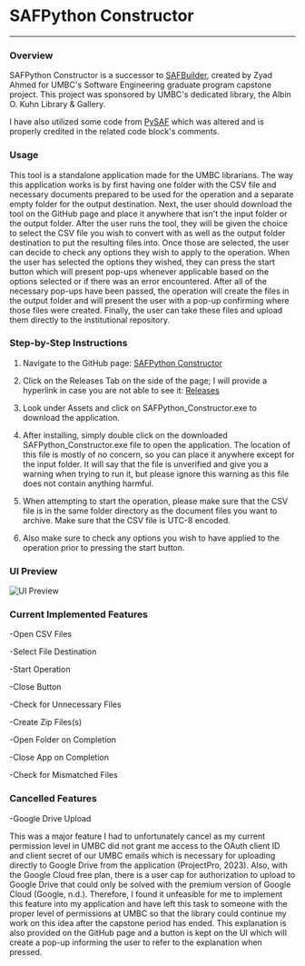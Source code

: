 # SAFPython Constructor
***
### Overview
SAFPython Constructor is a successor to [SAFBuilder](https://github.com/DSpace-Labs/SAFBuilder "SAFBuilder"), created by Zyad Ahmed for UMBC's Software Engineering graduate program capstone project. This project was sponsored by UMBC's dedicated library, the Albin O. Kuhn Library & Gallery.

I have also utilized some code from [PySAF](https://github.com/cstarcher/pysaf) which was altered and is properly credited in the related code block's comments.

### Usage
This tool is a standalone application made for the UMBC librarians. The way this application works is by first having one folder with the CSV file and necessary documents prepared to be used for the operation and a separate empty folder for the output destination. Next, the user should download the tool on the GitHub page and place it anywhere that isn't the input folder or the output folder. After the user runs the tool, they will be given the choice to select the CSV file you wish to convert with as well as the output folder destination to put the resulting files into. Once those are selected, the user can decide to check any options they wish to apply to the operation. When the user has selected the options they wished, they can press the start button which will present pop-ups whenever applicable based on the options selected or if there was an error encountered. After all of the necessary pop-ups have been passed, the operation will create the files in the output folder and will present the user with a pop-up confirming where those files were created. Finally,  the user can take these files and upload them directly to the institutional repository.

### Step-by-Step Instructions
1. Navigate to the GitHub page: [SAFPython Constructor](https://github.com/zahmed3/SAFPython_Constructor)

2. Click on the Releases Tab on the side of the page; I will provide a hyperlink in case you are not able to see it: [Releases](https://github.com/zahmed3/SAFPython_Constructor/releases/tag/v2)

3. Look under Assets and click on SAFPython_Constructor.exe to download the application.

4. After installing, simply double click on the downloaded SAFPython_Constructor.exe file to open the application. The location of this file is mostly of no concern, so you can place it anywhere except for the input folder. It will say that the file is unverified and give you a warning when trying to run it, but please ignore this warning as this file does not contain anything harmful.

5. When attempting to start the operation, please make sure that the CSV file is in the same folder directory as the document files you want to archive. Make sure that the CSV file is UTC-8 encoded.

6. Also make sure to check any options you wish to have applied to the operation prior to pressing the start button.


### UI Preview

![UI Preview](https://lh3.google.com/u/1/d/1qLwkKIYZcjHZeXQ_LO1EnKzttbsn6p_e=w2560-h1272-iv2)


### Current Implemented Features
-Open CSV Files

-Select File Destination

-Start Operation

-Close Button

-Check for Unnecessary Files

-Create Zip Files(s)

-Open Folder on Completion

-Close App on Completion

-Check for Mismatched Files

### Cancelled Features
-Google Drive Upload

This was a major feature I had to unfortunately cancel as my current permission level in UMBC did not grant me access to the OAuth client ID and client secret of our UMBC emails which is necessary for uploading directly to Google Drive from the application (ProjectPro, 2023). Also, with the Google Cloud free plan, there is a user cap for authorization to upload to Google Drive that could only be solved with the premium version of Google Cloud (Google, n.d.). Therefore, I found it unfeasible for me to implement this feature into my application and have left this task to someone with the proper level of permissions at UMBC so that the library could continue my work on this idea after the capstone period has ended. This explanation is also provided on the GitHub page and a button is kept on the UI which will create a pop-up informing the user to refer to the explanation when pressed.

